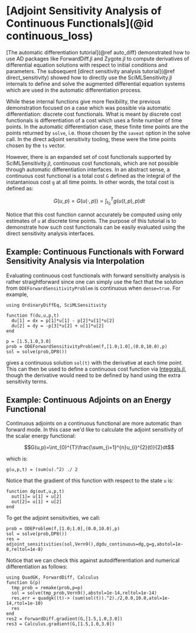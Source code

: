 # [Adjoint Sensitivity Analysis of Continuous Functionals](@id continuous_loss)

[The automatic differentiation tutorial](@ref auto_diff) demonstrated
how to use AD packages like ForwardDiff.jl and Zygote.jl to compute derivatives
of differential equation solutions with respect to initial conditions and
parameters. The subsequent [direct sensitivity analysis tutorial](@ref direct_sensitivity)
showed how to directly use the SciMLSensitivity.jl internals to define and solve
the augmented differential equation systems which are used in the automatic
differentiation process.

While these internal functions give more flexibility, the previous demonstration
focused on a case which was possible via automatic differentiation: discrete cost functionals.
What is meant by discrete cost functionals is differentiation of a cost which uses a finite
number of time points. In the automatic differentiation case, these finite time points are
the points returned by `solve`, i.e. those chosen by the `saveat` option in the solve call.
In the direct adjoint sensitivity tooling, these were the time points chosen by the `ts`
vector.

However, there is an expanded set of cost functionals supported by SciMLSensitivity.jl,
continuous cost functionals, which are not possible through automatic differentiation
interfaces. In an abstract sense, a continuous cost functional is a total cost ``G``
defined as the integral of the instantanious cost ``g`` at all time points. In other words,
the total cost is defined as:

```math
G(u,p)=G(u(\cdot,p))=\int_{t_{0}}^{T}g(u(t,p),p)dt
```

Notice that this cost function cannot accurately be computed using only estimates of `u`
at discrete time points. The purpose of this tutorial is to demonstrate how such cost
functionals can be easily evaluated using the direct sensitivity analysis interfaces.

## Example: Continuous Functionals with Forward Sensitivity Analysis via Interpolation

Evaluating continuous cost functionals with forward sensitivity analysis is rather
straightforward since one can simply use the fact that the solution from
`ODEForwardSensitivityProblem` is continuous when `dense=true`. For example,

```@example continuousadjoint
using OrdinaryDiffEq, SciMLSensitivity

function f(du,u,p,t)
  du[1] = dx = p[1]*u[1] - p[2]*u[1]*u[2]
  du[2] = dy = -p[3]*u[2] + u[1]*u[2]
end

p = [1.5,1.0,3.0]
prob = ODEForwardSensitivityProblem(f,[1.0;1.0],(0.0,10.0),p)
sol = solve(prob,DP8())
```

gives a continuous solution `sol(t)` with the derivative at each time point. This
can then be used to define a continuous cost function via
[Integrals.jl](https://docs.sciml.ai/Integrals/stable/), though the derivative would
need to be defined by hand using the extra sensitivity terms.

## Example: Continuous Adjoints on an Energy Functional

Continuous adjoints on a continuous functional are more automatic than forward mode.
In this case we'd like to calculate the adjoint sensitivity of the scalar energy
functional:

```math
G(u,p)=\int_{0}^{T}\frac{\sum_{i=1}^{n}u_{i}^{2}(t)}{2}dt
```

which is:

```@example continuousadjoint
g(u,p,t) = (sum(u).^2) ./ 2
```

Notice that the gradient of this function with respect to the state `u` is:

```@example continuousadjoint
function dg(out,u,p,t)
  out[1]= u[1] + u[2]
  out[2]= u[1] + u[2]
end
```

To get the adjoint sensitivities, we call:

```@example continuousadjoint
prob = ODEProblem(f,[1.0;1.0],(0.0,10.0),p)
sol = solve(prob,DP8())
res = adjoint_sensitivities(sol,Vern9(),dgdu_continuous=dg,g=g,abstol=1e-8,reltol=1e-8)
```

Notice that we can check this against autodifferentiation and numerical
differentiation as follows:

```@example continuousadjoint
using QuadGK, ForwardDiff, Calculus
function G(p)
  tmp_prob = remake(prob,p=p)
  sol = solve(tmp_prob,Vern9(),abstol=1e-14,reltol=1e-14)
  res,err = quadgk((t)-> (sum(sol(t)).^2)./2,0.0,10.0,atol=1e-14,rtol=1e-10)
  res
end
res2 = ForwardDiff.gradient(G,[1.5,1.0,3.0])
res3 = Calculus.gradient(G,[1.5,1.0,3.0])
```

